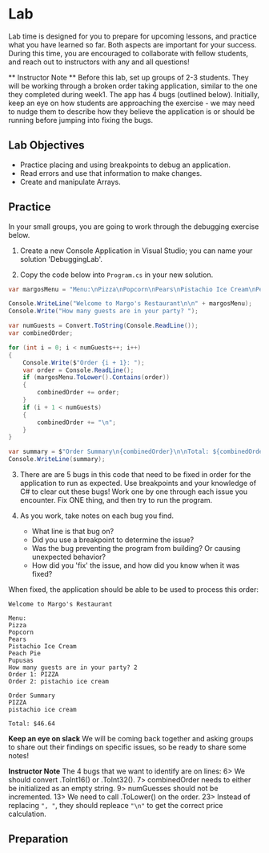 # Lab
Lab time is designed for you to prepare for upcoming lessons, and practice what you have learned so far.  Both aspects are important for your success.  During this time, you are encouraged to collaborate with fellow students, and reach out to instructors with any and all questions!

** Instructor Note ** Before this lab, set up groups of 2-3 students.  They will be working through a broken order taking application, similar to the one they completed during week1.  The app has 4 bugs (outlined below).  Initially, keep an eye on how students are approaching the exercise - we may need to nudge them to describe how they believe the application is or should be running before jumping into fixing the bugs.

## Lab Objectives
* Practice placing and using breakpoints to debug an application.
* Read errors and use that information to make changes.
* Create and manipulate Arrays.

## Practice

In your small groups, you are going to work through the debugging exercise below.

1. Create a new Console Application in Visual Studio; you can name your solution 'DebuggingLab'.

2. Copy the code below into `Program.cs` in your new solution.

```cs
var margosMenu = "Menu:\nPizza\nPopcorn\nPears\nPistachio Ice Cream\nPeach Pie\nPupusas";

Console.WriteLine("Welcome to Margo's Restaurant\n\n" + margosMenu);
Console.Write("How many guests are in your party? ");

var numGuests = Convert.ToString(Console.ReadLine());
var combinedOrder;

for (int i = 0; i < numGuests++; i++)
{
    Console.Write($"Order {i + 1}: ");
    var order = Console.ReadLine();
    if (margosMenu.ToLower().Contains(order))
    {
        combinedOrder += order;
    }
    if (i + 1 < numGuests)
    {
        combinedOrder += "\n";
    }
}

var summary = $"Order Summary\n{combinedOrder}\n\nTotal: ${combinedOrder.Replace(" ", "").Replace(", ", "").Length * 2.12}";
Console.WriteLine(summary);
```

3. There are are 5 bugs in this code that need to be fixed in order for the application to run as expected.  Use breakpoints and your knowledge of C# to clear out these bugs! Work one by one through each issue you encounter.  Fix ONE thing, and then try to run the program.

4. As you work, take notes on each bug you find.
    * What line is that bug on?
    * Did you use a breakpoint to determine the issue?
    * Was the bug preventing the program from building? Or causing unexpected behavior?
    * How did you 'fix' the issue, and how did you know when it was fixed?

When fixed, the application should be able to be used to process this order:
```
Welcome to Margo's Restaurant

Menu:
Pizza
Popcorn
Pears
Pistachio Ice Cream
Peach Pie
Pupusas
How many guests are in your party? 2
Order 1: PIZZA
Order 2: pistachio ice cream

Order Summary
PIZZA
pistachio ice cream

Total: $46.64
```

**Keep an eye on slack** We will be coming back together and asking groups to share out their findings on specific issues, so be ready to share some notes!

**Instructor Note** The 4 bugs that we want to identify are on lines:
    6> We should convert .ToInt16() or .ToInt32().
    7> combinedOrder needs to either be initialized as an empty string.
    9> numGuesses should not be incremented.
    13> We need to call .ToLower() on the order.
    23> Instead of replacing `", "`, they should repleace `"\n"` to get the correct price calculation.

## Preparation
<!-- Arrays moved to beginning of Collections lesson -->
<!-- 
### Arrays
Up to this point, we have worked with single pieces of data: a string, a number, a date.  But, often we want to work with a list of many strings, numbers, or other datatypes.  Generally, in programming, these lists are referred to as **Arrays**.

Work through [this arrays tutorial](
https://docs.microsoft.com/en-us/learn/modules/csharp-arrays/1-introduction) (including the Knowledge Check at the end!)

In your notebook, answer the following questions:
    * What is an array?
    * How is an array different from a string?
    * Given this array: `string[] users = { "John", "Paul", "George", "Pete" }`, how would you change `"Pete"` to `"Ringo`?
-->

<!-- I love that this lab combines some technical exploration with some preparation for the following day! I think it would be great if we had even a small Preparation section for an upcoming lesson in each lab. Doesn't need to be too involved, but potentially some small exploration into the next day's topic! -->

<!-- I remember there was an activity like this back in the day in FE and one pain point I remember was that students sometimes struggled to tinker enough with the small application to figure out where a bug might even exist. I like how you explained in the directions that there needs to be some exploration to find all of the bugs. I wonder if we will need to be even more explicit or if folks will figure it out on their own. I think having some language around having students discuss HOW they think the program should run vs. the observed behavior might have them hone in on where it might be screwing up. I think we can wait and see how this works in practice before making any tweaks! - I added a note in the instructor notes; great call out!!

 -->